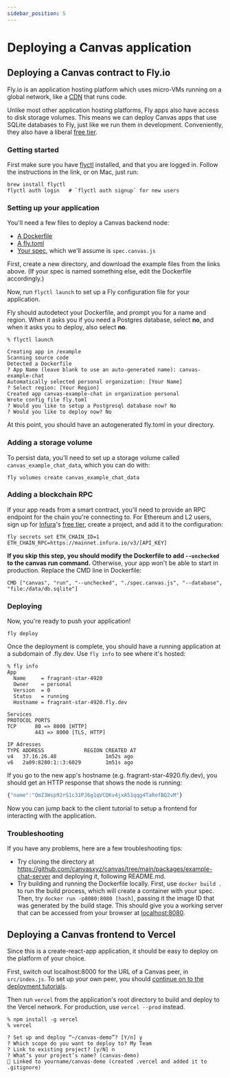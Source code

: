 ```yaml
---
sidebar_position: 5
---
```


# Deploying a Canvas application

## Deploying a Canvas contract to Fly.io

Fly.io is an application hosting platform which uses micro-VMs running on a global network, like a [CDN](https://en.wikipedia.org/wiki/Content_delivery_network) that runs code.

Unlike most other application hosting platforms, Fly apps also have access to disk storage volumes. This means we can deploy Canvas apps that use SQLite databases to Fly, just like we run them in development. Conveniently, they also have a liberal [free tier](https://fly.io/docs/about/pricing/).

### Getting started

First make sure you have [flyctl](https://fly.io/docs/getting-started/installing-flyctl/) installed, and that you are logged in. Follow the instructions in the link, or on Mac, just run:

```
brew install flyctl
flyctl auth login   # `flyctl auth signup` for new users
```

### Setting up your application

You'll need a few files to deploy a Canvas backend node:

- [A Dockerfile](https://github.com/canvasxyz/canvas/blob/main/packages/example-chat-server/Dockerfile)
- [A fly.toml](https://github.com/canvasxyz/canvas/blob/main/packages/example-chat-server/fly.toml)
- [Your spec](https://github.com/canvasxyz/canvas/blob/main/packages/example-chat-server/spec.canvas.js), which we'll assume is `spec.canvas.js`

First, create a new directory, and download the example files from the links above. (If your spec is named something else, edit the Dockerfile accordingly.)

Now, run `flyctl launch` to set up a Fly configuration file for your application.

Fly should autodetect your Dockerfile, and prompt you for a name and region. When it asks you if you need a Postgres database, select **no**, and when it asks you to deploy, also select **no**.

```
% flyctl launch

Creating app in /example
Scanning source code
Detected a Dockerfile
? App Name (leave blank to use an auto-generated name): canvas-example-chat
Automatically selected personal organization: [Your Name]
? Select region: [Your Region]
Created app canvas-example-chat in organization personal
Wrote config file fly.toml
? Would you like to setup a Postgresql database now? No
? Would you like to deploy now? No
```

At this point, you should have an autogenerated fly.toml in your directory.

### Adding a storage volume

To persist data, you'll need to set up a storage volume called `canvas_example_chat_data`, which you can do with:

```
fly volumes create canvas_example_chat_data
```

### Adding a blockchain RPC

If your app reads from a smart contract, you'll need to provide an RPC endpoint for the chain you're connecting to. For Ethereum and L2 users, sign up for [Infura](https://infura.io/)'s [free tier](https://infura.io/pricing), create a project, and add it to the configuration:

```
fly secrets set ETH_CHAIN_ID=1 ETH_CHAIN_RPC=https://mainnet.infura.io/v3/[API_KEY]
```

**If you skip this step, you should modify the Dockerfile to add `--unchecked` to the canvas run command.** Otherwise, your app won't be able to start in production. Replace the CMD line in Dockerfile:

```
CMD ["canvas", "run", "--unchecked", "./spec.canvas.js", "--database", "file:/data/db.sqlite"]
```

### Deploying

Now, you're ready to push your application!

```
fly deploy
```

Once the deployment is complete, you should have a running application at a subdomain of .fly.dev. Use `fly info` to see where it's hosted:

```
% fly info
App
  Name     = fragrant-star-4920
  Owner    = personal
  Version  = 0
  Status   = running
  Hostname = fragrant-star-4920.fly.dev

Services
PROTOCOL PORTS
TCP      80 => 8000 [HTTP]
         443 => 8000 [TLS, HTTP]

IP Adresses
TYPE ADDRESS             REGION CREATED AT
v4   37.16.26.48                1m52s ago
v6   2a09:8280:1::3:6029        1m51s ago
```

If you go to the new app's hostname (e.g. fragrant-star-4920.fly.dev), you should get an HTTP response that shows the node is running:

```js
{"name":"QmZ3Wsp92rS1c31PJ6g1qVCQKv4jxA51qqg4TaRefBQ2vM"}
```

Now you can jump back to the client tutorial to setup a frontend for interacting with the application.

### Troubleshooting

If you have any problems, here are a few troubleshooting tips:

- Try cloning the directory at https://github.com/canvasxyz/canvas/tree/main/packages/example-chat-server and deploying it, following README.md.
- Try building and running the Dockerfile locally. First, use `docker build .` to run the build process, which will create a container with your spec. Then, try `docker run -p8080:8080 [hash]`, passing it the image ID that was generated by the build stage. This should give you a working server that can be accessed from your browser at [localhost:8080](http://localhost:8080).

## Deploying a Canvas frontend to Vercel

Since this is a create-react-app application, it should be easy to deploy on the platform of your choice.

First, switch out localhost:8000 for the URL of a Canvas peer, in `src/index.js`. To set up your own peer, you should [continue on to the deployment tutorials](./deploying-to-fly-io).

Then run `vercel` from the application's root directory to build and deploy to the Vercel network. For production, use `vercel --prod` instead.

```
% npm install -g vercel
% vercel

? Set up and deploy “~/canvas-demo”? [Y/n] y
? Which scope do you want to deploy to? My Team
? Link to existing project? [y/N] n
? What’s your project’s name? (canvas-demo)
🔗 Linked to yourname/canvas-demo (created .vercel and added it to .gitignore)
```
